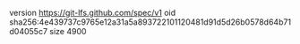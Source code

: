 version https://git-lfs.github.com/spec/v1
oid sha256:4e439737c9765e12a31a5a893722101120481d91d5d26b0578d64b71d04055c7
size 4900
